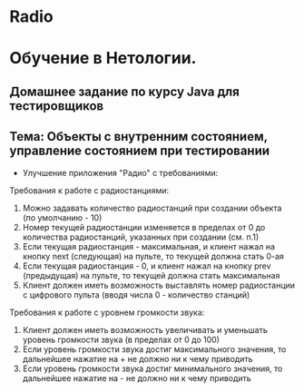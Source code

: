 # Radio

# Обучение в Нетологии.

## Домашнее задание по курсу Java для тестировщиков

## Тема: Объекты с внутренним состоянием, управление состоянием при тестировании

- Улучшение приложения "Радио" с требованиями:

Требования к работе с радиостанциями:

1. Можно задавать количество радиостанций при создании объекта (по умолчанию - 10)
1. Номер текущей радиостанции изменяется в пределах от 0 до количества радиостанций, указанных при создании (см. п.1)
1. Если текущая радиостанция - максимальная, и клиент нажал на кнопку next (следующая) на пульте, то текущей должна стать 0-ая
1. Если текущая радиостанция - 0, и клиент нажал на кнопку prev (предыдущая) на пульте, то текущей должна стать максимальная
1. Клиент должен иметь возможность выставлять номер радиостанции с цифрового пульта (вводя числа 0 - количество станций)

Требования к работе с уровнем громкости звука:

1. Клиент должен иметь возможность увеличивать и уменьшать уровень громкости звука (в пределах от 0 до 100)
1. Если уровень громкости звука достиг максимального значения, то дальнейшее нажатие на + не должно ни к чему приводить
1. Если уровень громкости звука достиг минимального значения, то дальнейшее нажатие на - не должно ни к чему приводить

